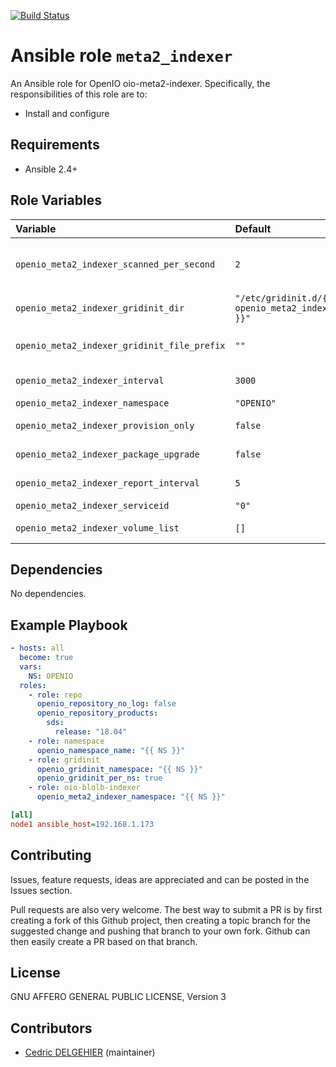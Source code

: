 [![Build Status](https://travis-ci.org/open-io/ansible-role-openio-oio-meta2-indexer.svg?branch=master)](https://travis-ci.org/open-io/ansible-role-openio-oio-meta2-indexer)
# Ansible role `meta2_indexer`

An Ansible role for OpenIO oio-meta2-indexer. Specifically, the responsibilities of this role are to:

- Install and configure

## Requirements

- Ansible 2.4+

## Role Variables

| Variable   | Default | Comments (type)  |
| :---       | :---    | :---             |
| `openio_meta2_indexer_scanned_per_second` | `2` | Maximum of scanned databases per second per volume, beyond which the scanning process is throttled for said volume. |
| `openio_meta2_indexer_gridinit_dir` | `"/etc/gridinit.d/{{ openio_meta2_indexer_namespace }}"` | Path to copy the gridinit conf |
| `openio_meta2_indexer_gridinit_file_prefix` | `""` | Maybe set it to {{ openio_memcached_namespace }}- for old gridinit's style |
| `openio_meta2_indexer_interval` | `3000` | Time between two full scans for each volume |
| `openio_meta2_indexer_namespace` | `"OPENIO"` | Namespace |
| `openio_meta2_indexer_provision_only` | `false` | Provision only without restarting services |
| `openio_meta2_indexer_package_upgrade` | `false` | Set the packages to the latest version (to be set in extra_vars) |
| `openio_meta2_indexer_report_interval` | `5` | Time between progress reports for each volume |
| `openio_meta2_indexer_serviceid` | `"0"` | ID in gridinit |
| `openio_meta2_indexer_volume_list` | `[]` | List of paths pointing to meta2 volumes to index |

## Dependencies

No dependencies.

## Example Playbook

```yaml
- hosts: all
  become: true
  vars:
    NS: OPENIO
  roles:
    - role: repo
      openio_repository_no_log: false
      openio_repository_products:
        sds:
          release: "18.04"
    - role: namespace
      openio_namespace_name: "{{ NS }}"
    - role: gridinit
      openio_gridinit_namespace: "{{ NS }}"
      openio_gridinit_per_ns: true
    - role: oio-blolb-indexer
      openio_meta2_indexer_namespace: "{{ NS }}"

```

```ini
[all]
node1 ansible_host=192.168.1.173
```

## Contributing

Issues, feature requests, ideas are appreciated and can be posted in the Issues section.

Pull requests are also very welcome.
The best way to submit a PR is by first creating a fork of this Github project, then creating a topic branch for the suggested change and pushing that branch to your own fork.
Github can then easily create a PR based on that branch.

## License

GNU AFFERO GENERAL PUBLIC LICENSE, Version 3

## Contributors

- [Cedric DELGEHIER](https://github.com/cdelgehier) (maintainer)
